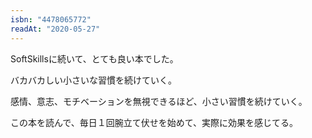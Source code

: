 ```yaml
---
isbn: "4478065772"
readAt: "2020-05-27"
---
```


SoftSkillsに続いて、とても良い本でした。

バカバカしい小さいな習慣を続けていく。

感情、意志、モチベーションを無視できるほど、小さい習慣を続けていく。

この本を読んで、毎日１回腕立て伏せを始めて、実際に効果を感じてる。
